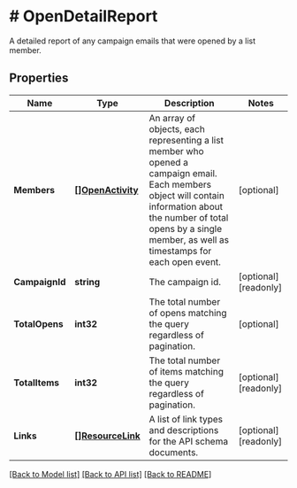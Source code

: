 # # OpenDetailReport
A detailed report of any campaign emails that were opened by a list member.

## Properties 


Name | Type | Description | Notes
------------ | ------------- | ------------- | -------------
**Members**| [**[]OpenActivity**](OpenActivity.md) | An array of objects, each representing a list member who opened a campaign email. Each members object will contain information about the number of total opens by a single member, as well as timestamps for each open event.  | [optional]
**CampaignId**| **string** | The campaign id.  | [optional] [readonly]
**TotalOpens**| **int32** | The total number of opens matching the query regardless of pagination.  | [optional]
**TotalItems**| **int32** | The total number of items matching the query regardless of pagination.  | [optional] [readonly]
**Links**| [**[]ResourceLink**](ResourceLink.md) | A list of link types and descriptions for the API schema documents.  | [optional] [readonly]


[[Back to Model list]](../../README.md#models) [[Back to API list]](../../README.md#endpoints) [[Back to README]](../../README.md)

